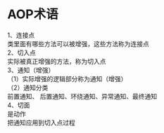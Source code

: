 # AOP术语
1、连接点  
类里面有哪些方法可以被增强，这些方法称为连接点  
2、切入点  
实际被真正增强的方法，称为切入点  
3、通知（增强）  
（1）实际增强的逻辑部分称为通知（增强）  
（2）通知分类  
前置通知、 后置通知、环绕通知、异常通知、最终通知  
4、切面  
是动作  
把通知应用到切入点过程  